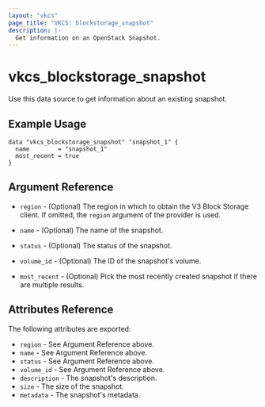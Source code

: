 ```yaml
---
layout: "vkcs"
page_title: "VKCS: blockstorage_snapshot"
description: |-
  Get information on an OpenStack Snapshot.
---
```


# vkcs\_blockstorage\_snapshot

Use this data source to get information about an existing snapshot.

## Example Usage

```hcl
data "vkcs_blockstorage_snapshot" "snapshot_1" {
  name        = "snapshot_1"
  most_recent = true
}
```

## Argument Reference

* `region` - (Optional) The region in which to obtain the V3 Block Storage
    client. If omitted, the `region` argument of the provider is used.

* `name` - (Optional) The name of the snapshot.

* `status` - (Optional) The status of the snapshot.

* `volume_id` - (Optional) The ID of the snapshot's volume.

* `most_recent` - (Optional) Pick the most recently created snapshot if there
    are multiple results.


## Attributes Reference

The following attributes are exported:

* `region` - See Argument Reference above.
* `name` - See Argument Reference above.
* `status` - See Argument Reference above.
* `volume_id` - See Argument Reference above.
* `description` - The snapshot's description.
* `size` - The size of the snapshot.
* `metadata` - The snapshot's metadata.
